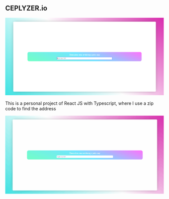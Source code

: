 ## CEPLYZER.io
  
![](src/assets/images/Screenshot_2.png)

This is a personal project of React JS with Typescript, where I use a zip code to find the address

![](src/assets/gifs/ceplyzer.io.gif)
